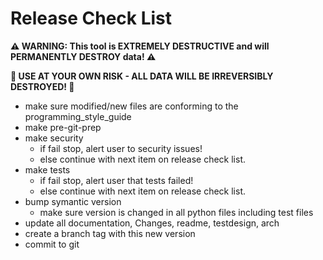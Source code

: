 # Release Check List

**⚠️ WARNING: This tool is EXTREMELY DESTRUCTIVE and will PERMANENTLY DESTROY data! ⚠️**

**🚨 USE AT YOUR OWN RISK - ALL DATA WILL BE IRREVERSIBLY DESTROYED! 🚨**
- make sure modified/new files are conforming to the programming_style_guide
- make pre-git-prep
- make security
    - if fail stop, alert user to security issues!
    - else continue with next item on release check list.
- make tests
    - if fail stop, alert user that tests failed!
    - else continue with next item on release check list.
- bump symantic version
    - make sure version is changed in all python files including test files
- update all documentation, Changes, readme, testdesign, arch
- create a branch tag with this new version
- commit to git
